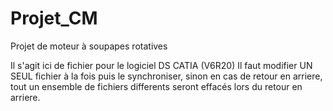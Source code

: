 Projet_CM
=========

Projet de moteur à soupapes rotatives

Il s'agit ici de fichier pour le logiciel DS CATIA (V6R20)
Il faut modifier UN SEUL fichier à la fois puis le synchroniser, sinon en cas de retour en arriere, tout un ensemble de 
fichiers differents seront effacés lors du retour en arriere.
